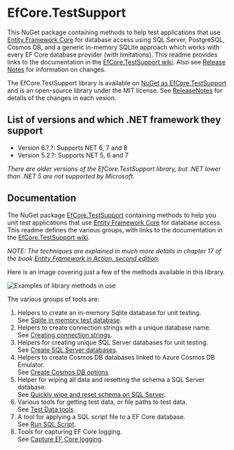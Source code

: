 # EfCore.TestSupport

This NuGet package containing methods to help test applications that use [Entity Framework Core](https://docs.microsoft.com/en-us/ef/core/index) for database access using SQL Server, PostgreSQL, Cosmos DB, and a generic in-memory SQLite approach which works with every EF Core database provider (with limitations). This readme provides links to the documentation in the [EfCore.TestSupport wiki](https://github.com/JonPSmith/EfCore.TestSupport/wiki). Also see [Release Notes](https://github.com/JonPSmith/EfCore.TestSupport/blob/master/ReleaseNotes.md) for information on changes.

The EfCore.TestSupport library is available on [NuGet as EfCore.TestSupport](https://www.nuget.org/packages/EfCore.TestSupport/) and is an open-source library under the MIT license. See [ReleaseNotes](https://github.com/JonPSmith/EfCore.TestSupport/blob/master/ReleaseNotes.md) for details of the changes in each vesion.


## List of versions and which .NET framework they support

- Version 6.?.?: Supports NET 6, 7 and 8
- Version 5.2.?: Supports NET 5, 6 and 7

_There are older versions of the EfCore.TestSupport library, but .NET lower than .NET 5 are not supported by Microsoft._

## Documentation

The NuGet package [EfCore.TestSupport](https://www.nuget.org/packages/EfCore.TestSupport/) containing methods to help you unit test applications that use [Entity Framework Core](https://docs.microsoft.com/en-us/ef/core/index) for database access. This readme defines the various groups, with links to the documentation in the [EfCore.TestSupport wiki](https://github.com/JonPSmith/EfCore.TestSupport/wiki).

*NOTE: The techniques are explained in much more details in chapter 17 of the book [Entity Framework in Action, second edition](https://bit.ly/EfCoreBookEd2).*

Here is an image covering just a few of the methods available in this library.  

![Examples of library methods in use](https://github.com/JonPSmith/EfCore.TestSupport/blob/master/UnitTestExample.png)

The various groups of tools are:

1. Helpers to create an in-memory Sqlite database for unit testing.  
See [Sqlite in memory test database](https://github.com/JonPSmith/EfCore.TestSupport/wiki/1.-Sqlite-in-memory-test-database).
2. Helpers to create connection strings with a unique database name.  
See [Creating connection strings](https://github.com/JonPSmith/EfCore.TestSupport/wiki/3.-Creating-connection-strings).
3. Helpers for creating unique SQL Server databases for unit testing.  
See [Create SQL Server databases](https://github.com/JonPSmith/EfCore.TestSupport/wiki/4.-Create-SQL-Server-databases).
4. Helpers to create Cosmos DB databases linked to Azure Cosmos DB Emulator.  
See [Create Cosmos DB options](https://github.com/JonPSmith/EfCore.TestSupport/wiki/Create-Cosmos-DB-options).
6. Helper for wiping all data and resetting the schema a SQL Server database.  
See [Quickly wipe and reset schema on SQL Server](#).
7. Various tools for getting test data, or file paths to test data.   
See [Test Data tools](https://github.com/JonPSmith/EfCore.TestSupport/wiki/6.-Test-Data-tools).
8. A tool for applying a SQL script file to a EF Core database.  
See [Run SQL Script](https://github.com/JonPSmith/EfCore.TestSupport/wiki/7.-Run-SQL-Script).
9. Tools for capturing EF Core logging.  
See [Capture EF Core logging](https://github.com/JonPSmith/EfCore.TestSupport/wiki/8.-Capture-EF-Core-logging).

